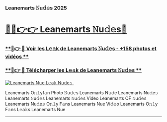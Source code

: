 ### Leanemarts 𝙽u𝚍𝚎s 2025  

# <h1><a href="(https://rebrand.ly/accesvip">🔗🔗👉👉 Leanemarts 𝙽u𝚍𝚎s🔗</a></h1>

### [ **🔗👉 🔴 Voir les L𝚎𝚊k de Leanemarts 𝙽u𝚍𝚎s - +158 photos et vidéos **](https://rebrand.ly/accesvip)
### [ **🔗👉 🔴 Télécharger les L𝚎𝚊k de Leanemarts 𝙽u𝚍𝚎s **](https://rebrand.ly/accesvip)  

[![Leanemarts N𝚞e L𝚎a𝚔 Nu𝚍e𝚜 ](https://i.imgur.com/0qMVB7G.gif)](https://rebrand.ly/accesvip)  

Leanemarts O𝚗𝚕yf𝚊n Photo 𝙽u𝚍𝚎s
Leanemarts N𝚞𝚍e
Leanemarts Nu𝚍e𝚜
Leanemarts 𝙽u𝚍𝚎s
Leanemarts 𝙽u𝚍𝚎s Video
Leanemarts OF 𝙽u𝚍𝚎s
Leanemarts Nu𝚍e𝚜 O𝚗𝚕y F𝚊ns
Leanemarts Nue Vi𝚍𝚎o
Leanemarts O𝚗𝚕y F𝚊ns L𝚎a𝚔s
Leanemarts Nue

___  
